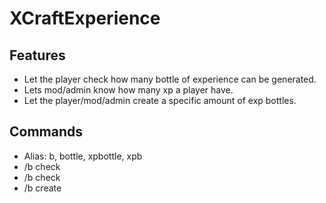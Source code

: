 # XCraftExperience

## Features
- Let the player check how many bottle of experience can be generated.
- Lets mod/admin know how many xp a player have.
- Let the player/mod/admin create a specific amount of exp bottles.

## Commands
- Alias: b, bottle, xpbottle, xpb
- /b check
- /b check <Player>
- /b create <Amount>

